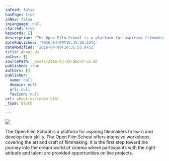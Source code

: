 ```yaml
---
inFeed: false
hasPage: true
inNav: false
inLanguage: null
starred: true
keywords: []
description: "The Open Film School is a platform for aspiring filmmakers to learn and develop their skills. The Open Film School  offers intensive workshops covering the art and craft of filmmaking.  It is the first step toward the journey into the dream world of cinema where participants with the right attitude and talent are provided opportunities on live projects.\_\_"
datePublished: '2016-04-09T10:35:55.224Z'
dateModified: '2016-04-09T10:35:53.975Z'
title: About Us
author: []
sourcePath: _posts/2016-03-29-about-us.md
published: true
authors: []
publisher:
  name: null
  domain: null
  url: null
  favicon: null
url: about-us/index.html
_type: Blurb

---
```

![](https://the-grid-user-content.s3-us-west-2.amazonaws.com/487591f9-7e89-4b14-b8cb-6d538e6cc788.jpg)

The Open Film School is a platform for aspiring filmmakers to learn and develop their skills. The Open Film School offers intensive workshops covering the art and craft of filmmaking. It is the first step toward the journey into the dream world of cinema where participants with the right attitude and talent are provided opportunities on live projects.